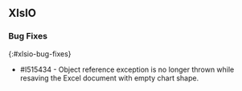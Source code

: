 ## XlsIO

### Bug Fixes
{:#xlsio-bug-fixes}

* \#I515434 - Object reference exception is no longer thrown while resaving the Excel document with empty chart shape.

